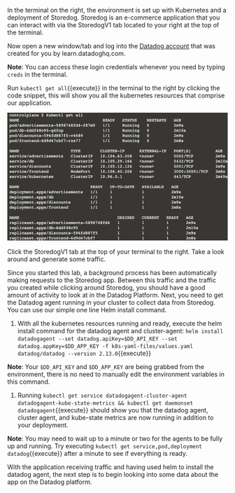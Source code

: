 In the terminal on the right, the environment is set up with Kubernetes and a deployment of Storedog. Storedog is an e-commerce application that you can interact with via the StoredogV1 tab located to your right at the top of the terminal.

Now open a new window/tab and log into the [Datadog account](https://app.datadoghq.com/account/login) that was created for you by learn.datadoghq.com. 

**Note**: You can access these login credentials whenever you need by typing `creds` in the terminal.

Run `kubectl get all`{{execute}} in the terminal to the right by clicking the code snippet, this will show you all the kubernetes resources that comprise our application.

![Up and Running](./assets/up_and_running.png)

Click the StoredogV1 tab at the top of your terminal to the right. Take a look around and generate some traffic.

Since you started this lab, a background process has been automatically making requests to the Storedog app. Between this traffic and the traffic you created while clicking around Storedog, you should have a good amount of activity to look at in the Datadog Platform. Next, you need to get the Datadog agent running in your cluster to collect data from Storedog. You can use our simple one line Helm install command.

1. With all the kubernetes resources running and ready, execute the helm install command for the datadog agent and cluster-agent: `helm install datadogagent --set datadog.apiKey=$DD_API_KEY --set datadog.appKey=$DD_APP_KEY -f k8s-yaml-files/values.yaml datadog/datadog --version 2.13.0`{{execute}}

**Note**: Your `$DD_API_KEY` and `$DD_APP_KEY` are being grabbed from the environment, there is no need to manually edit the environment variables in this command.

1. Running `kubectl get service datadogagent-cluster-agent datadogagent-kube-state-metrics && kubectl get daemonset datadogagent`{{execute}} should show you that the datadog agent, cluster agent, and kube-state metrics are now running in addition to your deployment.

**Note**: You may need to wait up to a minute or two for the agents to be fully up and running. Try executing `kubectl get service,pod,deployment datadog`{{execute}} after a minute to see if everything is ready. 

With the application receiving traffic and having used helm to install the datadog agent, the next step is to begin looking into some data about the app on the Datadog platform. 